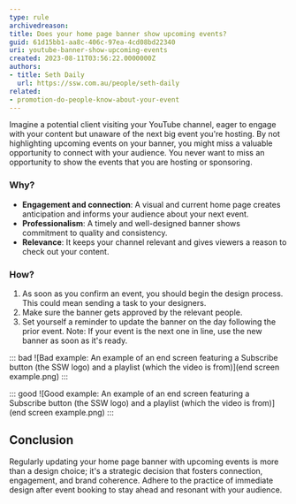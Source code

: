 ```yaml
---
type: rule
archivedreason: 
title: Does your home page banner show upcoming events?
guid: 61d15bb1-aa8c-406c-97ea-4cd08bd22340
uri: youtube-banner-show-upcoming-events
created: 2023-08-11T03:56:22.0000000Z
authors:
- title: Seth Daily
  url: https://ssw.com.au/people/seth-daily
related: 
- promotion-do-people-know-about-your-event
---
```


Imagine a potential client visiting your YouTube channel, eager to engage with your content but unaware of the next big event you're hosting. By not highlighting upcoming events on your banner, you might miss a valuable opportunity to connect with your audience. You never want to miss an opportunity to show the events that you are hosting or sponsoring.

<!--endintro-->

### Why?
* **Engagement and connection**: A visual and current home page creates anticipation and informs your audience about your next event.
* **Professionalism**: A timely and well-designed banner shows commitment to quality and consistency.
* **Relevance**: It keeps your channel relevant and gives viewers a reason to check out your content.

### How?

1. As soon as you confirm an event, you should begin the design process. This could mean sending a task to your designers.
2. Make sure the banner gets approved by the relevant people.
3. Set yourself a reminder to update the banner on the day following the prior event.
Note: If your event is the next one in line, use the new banner as soon as it's ready.


::: bad
![Bad example: An example of an end screen featuring a Subscribe button (the SSW logo) and a playlist (which the video is from)](end screen example.png)
:::

::: good
![Good example: An example of an end screen featuring a Subscribe button (the SSW logo) and a playlist (which the video is from)](end screen example.png)
:::

## Conclusion

Regularly updating your home page banner with upcoming events is more than a design choice; it's a strategic decision that fosters connection, engagement, and brand coherence. Adhere to the practice of immediate design after event booking to stay ahead and resonant with your audience.
